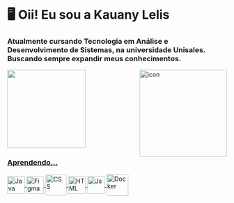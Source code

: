 <h1> 🖥 Oii! Eu sou a Kauany Lelis </h1>
<h3> Atualmente cursando Tecnologia em Análise e Desenvolvimento de Sistemas, na universidade Unisales. Buscando sempre expandir meus conhecimentos. </h3>

<div>
  <a href="https://beacons.ai/KauLelis">
  <img height="180em" src="https://github-readme-stats.vercel.app/api?username=KauLelis&show_icons=true&theme=nord&include_all_commits=true&count_private=true"/>
  <img align="right" alt="icon" heigth="250" width="200" src="https://i.imgur.com/Ajxt9pl.png">
</div>
    
<div>
  <h3> Aprendendo... </h3>

  <img align="center" alt="Java" height="40" width="40" src="https://i.imgur.com/ybJQ7yp.png">

  <img align="center" alt="Figma" height="40" width="40" src="https://i.imgur.com/SbXBumi.png">

  <img align="center" alt="CSS" height="48" width="48" src="https://i.imgur.com/779tKha.png">  
  
  <img align="center" alt="HTML" height="40" width="40" src="https://i.imgur.com/D3uqfFE.png">
  
  <img align="center" alt="Js" height="40" width="40" src="https://i.imgur.com/dxrspKn.png">

  <img align="center" alt="Docker" height="50" width="50" src="https://i.imgur.com/bhEFsKP.png">
  
</div>
